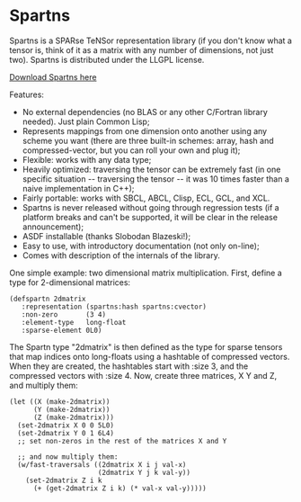 # Spartns

Spartns is a SPARse TeNSor representation library (if you don't know what a tensor is, think of it as a matrix with any number of dimensions, not just two). Spartns is distributed under the LLGPL license.

[Download Spartns here](http://aleph0.info/spartns/)

Features:

*    No external dependencies (no BLAS or any other C/Fortran library needed). Just plain Common Lisp;
*    Represents mappings from one dimension onto another using any scheme you want (there are three built-in schemes: array, hash and compressed-vector, but you can roll your own and plug it);
*    Flexible: works with any data type;
*    Heavily optimized: traversing the tensor can be extremely fast (in one specific situation -- traversing the tensor -- it was 10 times faster than a naive implementation in C++);
*    Fairly portable: works with SBCL, ABCL, Clisp, ECL, GCL, and XCL.
*    Spartns is never released without going through regression tests (if a platform breaks and can't be supported, it will be clear in the release announcement);
*    ASDF installable (thanks Slobodan Blazeski!);
*    Easy to use, with introductory documentation (not only on-line);
*    Comes with description of the internals of the library.

One simple example: two dimensional matrix multiplication. First, define a type for 2-dimensional matrices:

```
(defspartn 2dmatrix
   :representation (spartns:hash spartns:cvector)
   :non-zero       (3 4)
   :element-type   long-float
   :sparse-element 0L0)
```

The Spartn type "2dmatrix" is then defined as the type for sparse tensors that map indices onto long-floats using a hashtable of compressed vectors. When they are created, the hashtables start with :size 3, and the compressed vectors with :size 4. Now, create three matrices, X Y and Z, and multiply them:

```
(let ((X (make-2dmatrix))
      (Y (make-2dmatrix))
      (Z (make-2dmatrix)))
  (set-2dmatrix X 0 0 5L0)
  (set-2dmatrix Y 0 1 6L4)
  ;; set non-zeros in the rest of the matrices X and Y

  ;; and now multiply them:
  (w/fast-traversals ((2dmatrix X i j val-x)
                      (2dmatrix Y j k val-y))
    (set-2dmatrix Z i k
      (+ (get-2dmatrix Z i k) (* val-x val-y)))))
```




